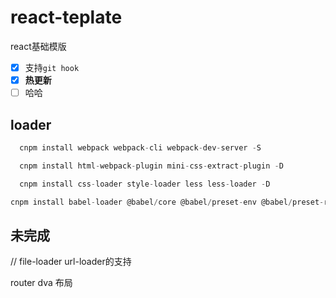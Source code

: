 # react-teplate

react基础模版

- [x] 支持`git hook`
- [x] **热更新**
- [ ] 哈哈
## loader

```js
  cnpm install webpack webpack-cli webpack-dev-server -S
```

```js
  cnpm install html-webpack-plugin mini-css-extract-plugin -D
```

```js
  cnpm install css-loader style-loader less less-loader -D
```
```js
cnpm install babel-loader @babel/core @babel/preset-env @babel/preset-react @babel/plugin-transform-runtime @babel/plugin-proposal-decorators @babel/plugin-proposal-class-properties -D
```



## 未完成

// file-loader url-loader的支持


router
dva
布局


